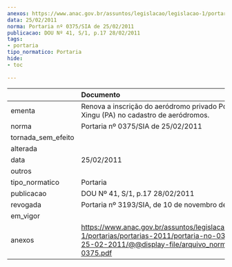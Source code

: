 ```yaml
---
anexos: https://www.anac.gov.br/assuntos/legislacao/legislacao-1/portarias/portarias-2011/portaria-no-0375-sia-de-25-02-2011/@@display-file/arquivo_norma/PA2011-0375.pdf
data: 25/02/2011
norma: Portaria nº 0375/SIA de 25/02/2011
publicacao: DOU Nº 41, S/1, p.17 28/02/2011
tags:
- portaria
tipo_normatico: Portaria
hide: 
- toc 
 
---
```


|                    | Documento                                                                                                                                                         |
|:-------------------|:------------------------------------------------------------------------------------------------------------------------------------------------------------------|
| ementa             | Renova a inscrição do aeródromo privado Pousada Rio Xingu (PA) no cadastro de aeródromos.                                                                         |
| norma              | Portaria nº 0375/SIA de 25/02/2011                                                                                                                                |
| tornada_sem_efeito |                                                                                                                                                                   |
| alterada           |                                                                                                                                                                   |
| data               | 25/02/2011                                                                                                                                                        |
| outros             |                                                                                                                                                                   |
| tipo_normatico     | Portaria                                                                                                                                                          |
| publicacao         | DOU Nº 41, S/1, p.17 28/02/2011                                                                                                                                   |
| revogada           | Portaria nº 3193/SIA, de 10 de novembro de 2016.                                                                                                                  |
| em_vigor           |                                                                                                                                                                   |
| anexos             | https://www.anac.gov.br/assuntos/legislacao/legislacao-1/portarias/portarias-2011/portaria-no-0375-sia-de-25-02-2011/@@display-file/arquivo_norma/PA2011-0375.pdf |
